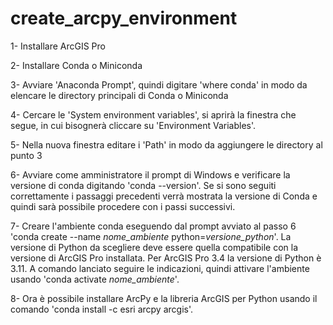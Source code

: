 # create_arcpy_environment

1- Installare ArcGIS Pro

2- Installare Conda o Miniconda

3- Avviare 'Anaconda Prompt', quindi digitare 'where conda' in modo da elencare le directory principali di Conda o Miniconda

4- Cercare le 'System environment variables', si aprirà la finestra che segue, in cui bisognerà cliccare su 'Environment Variables'.

5- Nella nuova finestra editare i 'Path' in modo da aggiungere le directory al punto 3

6- Avviare come amministratore il prompt di Windows e verificare la versione di conda digitando 'conda --version'. Se si sono seguiti correttamente i passaggi precedenti verrà mostrata la versione di Conda e quindi sarà possibile procedere con i passi successivi.

7- Creare l'ambiente conda eseguendo dal prompt avviato al passo 6 'conda create --name *nome_ambiente* python=*versione_python*'. La versione di Python da scegliere deve essere quella compatibile con la versione di ArcGIS Pro installata. Per ArcGIS Pro 3.4 la versione di Python è 3.11. A comando lanciato seguire le indicazioni, quindi attivare l'ambiente usando 'conda activate *nome_ambiente*'.

8- Ora è possibile installare ArcPy e la libreria ArcGIS per Python usando il comando 'conda install -c esri arcpy arcgis'.

